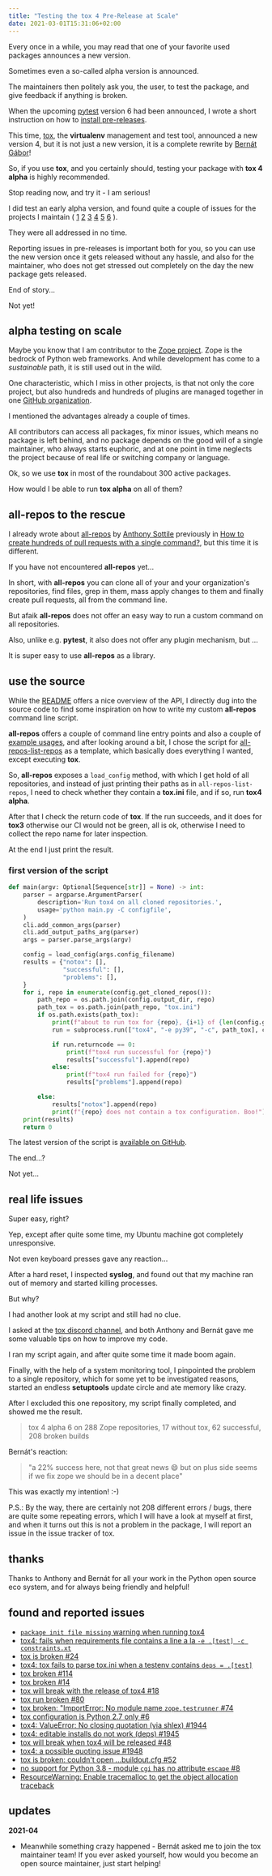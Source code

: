 ```yaml
---
title: "Testing the tox 4 Pre-Release at Scale"
date: 2021-03-01T15:31:06+02:00
---
```


Every once in a while,
you may read that one of your favorite used packages announces a new version.

Sometimes even a so-called alpha version is announced.

The maintainers then politely ask you, the user, to test the package,
and give feedback if anything is broken.

When the upcoming [pytest](https://docs.pytest.org/en/stable/) version 6 had been announced,
I wrote a short instruction on how to
[install pre-releases](https://github.com/jugmac00/til/blob/master/python/install-release-candidates.md).

This time, [tox](https://tox.readthedocs.io/en/latest/),
the **virtualenv** management and test tool,
announced a new version 4, but it is not just a new version,
it is a complete rewrite by [Bernát Gábor](https://twitter.com/gjbernat)!

So, if you use **tox**, and you certainly should,
testing your package with **tox 4 alpha** is highly recommended.

Stop reading now, and try it - I am serious!

I did test an early alpha version,
and found quite a couple of issues for the projects I maintain (
[1](https://github.com/tox-dev/tox/issues/1781)
[2](https://github.com/tox-dev/tox/issues/1782)
[3](https://github.com/tox-dev/tox/issues/1783)
[4](https://github.com/tox-dev/tox/issues/1804)
[5](https://github.com/tox-dev/tox/issues/1859)
[6](https://github.com/tox-dev/tox/issues/1868)
).

They were all addressed in no time.

Reporting issues in pre-releases is important both for you,
so you can use the new version once it gets released without any hassle,
and also for the maintainer,
who does not get stressed out completely on the day the new package gets released.

End of story...

Not yet!

## alpha testing on scale

Maybe you know that I am contributor to the [Zope project](https://zope.readthedocs.io/en/latest/).
Zope is the bedrock of Python web frameworks.
And while development has come to a *sustainable* path, it is still used out in the wild.

One characteristic, which I miss in other projects, is
that not only the core project,
but also hundreds and hundreds of plugins are managed together in one [GitHub organization](https://github.com/zopefoundation).

I mentioned the advantages already a couple of times.

All contributors can access all packages, fix minor issues,
which means no package is left behind,
and no package depends on the good will of a single maintainer,
who always starts euphoric,
and at one point in time neglects the project because of real life or switching company or language.

Ok, so we use **tox** in most of the roundabout 300 active packages.

How would I be able to run **tox alpha** on all of them?

## all-repos to the rescue

I already wrote about [all-repos](https://github.com/asottile/all-repos)
by [Anthony Sottile](https://twitter.com/codewithanthony) previously in
[How to create hundreds of pull requests with a single command?](https://jugmac00.github.io/blog/how-to-create-hundreds-of-pull-requests-with-a-single-command/),
but this time it is different.

If you have not encountered **all-repos** yet...

In short, with **all-repos** you can clone all of your and your organization's repositories,
find files,
grep in them,
mass apply changes to them and finally create pull requests,
all from the command line.

But afaik **all-repos** does not offer an easy way to run a custom command on all repositories.

Also, unlike e.g. **pytest**, it also does not offer any plugin mechanism, but ...

It is super easy to use **all-repos** as a library.

## use the source

While the [README](https://github.com/asottile/all-repos/blob/master/README.md) offers a nice overview of the API,
I directly dug into the source code to find some inspiration on how to write my custom **all-repos** command line script.

**all-repos** offers a couple of command line entry points
and also a couple of [example usages](https://github.com/asottile/all-repos/tree/master/all_repos/autofix),
and after looking around a bit,
I chose the script for [all-repos-list-repos](https://github.com/asottile/all-repos/blob/master/all_repos/list_repos.py) as a template,
which basically does everything I wanted,
except executing **tox**.

So, **all-repos** exposes a `load_config` method,
with which I get hold of all repositories,
and instead of just printing their paths as in `all-repos-list-repos`,
I need to check whether they contain a **tox.ini** file,
and if so, run **tox4 alpha**.

After that I check the return code of **tox**.
If the run succeeds, and it does for **tox3** otherwise our CI would not be green,
all is ok, otherwise I need to collect the repo name for later inspection.

At the end I just print the result.

### first version of the script

```python
def main(argv: Optional[Sequence[str]] = None) -> int:
    parser = argparse.ArgumentParser(
        description='Run tox4 on all cloned repositories.',
        usage='python main.py -C configfile',
    )
    cli.add_common_args(parser)
    cli.add_output_paths_arg(parser)
    args = parser.parse_args(argv)

    config = load_config(args.config_filename)
    results = {"notox": [],
               "successful": [],
               "problems": [],
    }
    for i, repo in enumerate(config.get_cloned_repos()):
        path_repo = os.path.join(config.output_dir, repo)
        path_tox = os.path.join(path_repo, "tox.ini")
        if os.path.exists(path_tox):
            print(f"about to run tox for {repo}, {i+1} of {len(config.get_cloned_repos())}")
            run = subprocess.run(["tox4", "-e py39", "-c", path_tox], capture_output="True")

            if run.returncode == 0:
                print(f"tox4 run successful for {repo}")
                results["successful"].append(repo)
            else:
                print(f"tox4 run failed for {repo}")
                results["problems"].append(repo)

        else:
            results["notox"].append(repo)
            print(f"{repo} does not contain a tox configuration. Boo!")
    print(results)
    return 0
```

The latest version of the script is [available on GitHub](https://github.com/jugmac00/my-all-repos).

The end...?

Not yet...

## real life issues

Super easy, right?

Yep, except after quite some time, my Ubuntu machine got completely unresponsive.

Not even keyboard presses gave any reaction...

After a hard reset, I inspected **syslog**,
and found out that my machine ran out of memory and started killing processes.

But why?

I had another look at my script and still had no clue.

I asked at the [tox discord channel](https://discord.gg/tox),
and both Anthony and Bernát gave me some valuable tips on how to improve my code.

I ran my script again,
and after quite some time it made boom again.

Finally, with the help of a system monitoring tool,
I pinpointed the problem to a single repository,
which for some yet to be investigated reasons,
started an endless **setuptools** update circle and ate memory like crazy.

After I excluded this one repository,
my script finally completed,
and showed me the result.

> tox 4 alpha 6 on 288 Zope repositories, 17 without tox, 62 successful, 208 broken builds

Bernát's reaction:

> "a 22% success here, not that great news :smile: but on plus side seems if we fix zope we should be in a decent place"

This was exactly my intention! :-)

P.S.: By the way, there are certainly not 208 different errors / bugs,
there are quite some repeating errors,
which I will have a look at myself at first,
and when it turns out this is not a problem in the package,
I will report an issue in the issue tracker of tox.

## thanks

Thanks to Anthony and Bernát for all your work in the Python open source eco system,
and for always being friendly and helpful!

## found and reported issues

- [`package init file missing` warning when running tox4](https://github.com/zopefoundation/zope.testrunner/issues/112)
- [tox4: fails when requirements file contains a line a la `-e .[test] -c constraints.xt`](https://github.com/tox-dev/tox/issues/1929)
- [tox is broken #24](https://github.com/plone/plone.memoize/issues/24)
- [tox4: tox fails to parse tox.ini when a testenv contains `deps = .[test]`](https://github.com/tox-dev/tox/issues/1933)
- [tox broken #114](https://github.com/plone/plone.app.standardtiles/issues/114)
- [tox broken #14](https://github.com/plone/plone.reload/issues/14)
- [tox will break with the release of tox4 #18](https://github.com/plone/Products.ExtendedPathIndex/issues/18)
- [tox run broken #80](https://github.com/plone/diazo/issues/80)
- [tox broken: "ImportError: No module name `zope.testrunner` #74](https://github.com/plone/plone.app.testing/issues/74)
- [tox configuration is Python 2.7 only #6](https://github.com/plone/plone.gallery/issues/6)
- [tox4: ValueError: No closing quotation (via shlex) #1944](https://github.com/tox-dev/tox/issues/1944)
- [tox4: editable installs do not work (deps) #1945](https://github.com/tox-dev/tox/issues/1945)
- [tox will break when tox4 will be released #48](https://github.com/zopefoundation/Products.PythonScripts/issues/48)
- [tox4: a possible quoting issue #1948](https://github.com/tox-dev/tox/issues/1948)
- [tox is broken: couldn't open ...buildout.cfg #52](https://github.com/zopefoundation/zopetoolkit/issues/52)
- [no support for Python 3.8 - module `cgi` has no attribute `escape` #8](https://github.com/zopefoundation/keas.kmi/issues/8)
- [ResourceWarning: Enable tracemalloc to get the object allocation traceback](https://github.com/zopefoundation/bobo/issues/18)


## updates

**2021-04**
- Meanwhile something crazy happened - Bernát asked me to join the tox maintainer team!
If you ever asked yourself, how would you become an open source maintainer,
just start helping!
